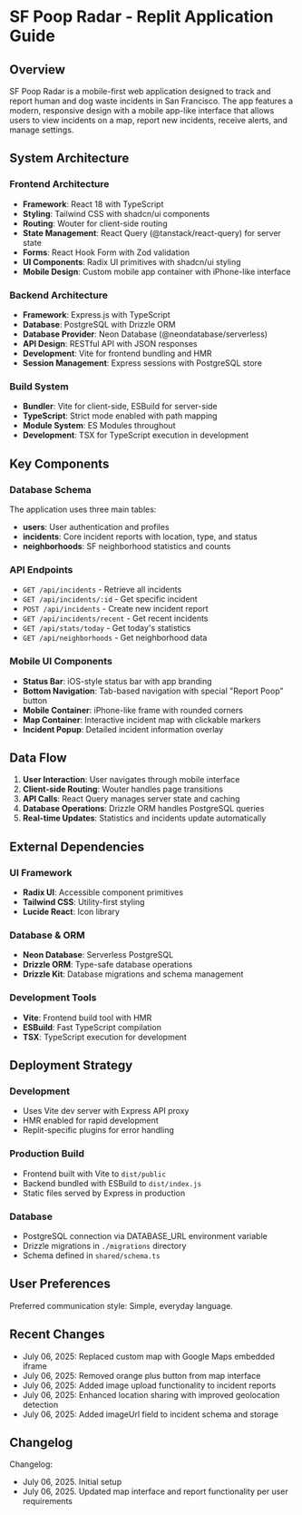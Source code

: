 # SF Poop Radar - Replit Application Guide

## Overview

SF Poop Radar is a mobile-first web application designed to track and report human and dog waste incidents in San Francisco. The app features a modern, responsive design with a mobile app-like interface that allows users to view incidents on a map, report new incidents, receive alerts, and manage settings.

## System Architecture

### Frontend Architecture
- **Framework**: React 18 with TypeScript
- **Styling**: Tailwind CSS with shadcn/ui components
- **Routing**: Wouter for client-side routing
- **State Management**: React Query (@tanstack/react-query) for server state
- **Forms**: React Hook Form with Zod validation
- **UI Components**: Radix UI primitives with shadcn/ui styling
- **Mobile Design**: Custom mobile app container with iPhone-like interface

### Backend Architecture
- **Framework**: Express.js with TypeScript
- **Database**: PostgreSQL with Drizzle ORM
- **Database Provider**: Neon Database (@neondatabase/serverless)
- **API Design**: RESTful API with JSON responses
- **Development**: Vite for frontend bundling and HMR
- **Session Management**: Express sessions with PostgreSQL store

### Build System
- **Bundler**: Vite for client-side, ESBuild for server-side
- **TypeScript**: Strict mode enabled with path mapping
- **Module System**: ES Modules throughout
- **Development**: TSX for TypeScript execution in development

## Key Components

### Database Schema
The application uses three main tables:
- **users**: User authentication and profiles
- **incidents**: Core incident reports with location, type, and status
- **neighborhoods**: SF neighborhood statistics and counts

### API Endpoints
- `GET /api/incidents` - Retrieve all incidents
- `GET /api/incidents/:id` - Get specific incident
- `POST /api/incidents` - Create new incident report
- `GET /api/incidents/recent` - Get recent incidents
- `GET /api/stats/today` - Get today's statistics
- `GET /api/neighborhoods` - Get neighborhood data

### Mobile UI Components
- **Status Bar**: iOS-style status bar with app branding
- **Bottom Navigation**: Tab-based navigation with special "Report Poop" button
- **Mobile Container**: iPhone-like frame with rounded corners
- **Map Container**: Interactive incident map with clickable markers
- **Incident Popup**: Detailed incident information overlay

## Data Flow

1. **User Interaction**: User navigates through mobile interface
2. **Client-side Routing**: Wouter handles page transitions
3. **API Calls**: React Query manages server state and caching
4. **Database Operations**: Drizzle ORM handles PostgreSQL queries
5. **Real-time Updates**: Statistics and incidents update automatically

## External Dependencies

### UI Framework
- **Radix UI**: Accessible component primitives
- **Tailwind CSS**: Utility-first styling
- **Lucide React**: Icon library

### Database & ORM
- **Neon Database**: Serverless PostgreSQL
- **Drizzle ORM**: Type-safe database operations
- **Drizzle Kit**: Database migrations and schema management

### Development Tools
- **Vite**: Frontend build tool with HMR
- **ESBuild**: Fast TypeScript compilation
- **TSX**: TypeScript execution for development

## Deployment Strategy

### Development
- Uses Vite dev server with Express API proxy
- HMR enabled for rapid development
- Replit-specific plugins for error handling

### Production Build
- Frontend built with Vite to `dist/public`
- Backend bundled with ESBuild to `dist/index.js`
- Static files served by Express in production

### Database
- PostgreSQL connection via DATABASE_URL environment variable
- Drizzle migrations in `./migrations` directory
- Schema defined in `shared/schema.ts`

## User Preferences

Preferred communication style: Simple, everyday language.

## Recent Changes

- July 06, 2025: Replaced custom map with Google Maps embedded iframe
- July 06, 2025: Removed orange plus button from map interface  
- July 06, 2025: Added image upload functionality to incident reports
- July 06, 2025: Enhanced location sharing with improved geolocation detection
- July 06, 2025: Added imageUrl field to incident schema and storage

## Changelog

Changelog:
- July 06, 2025. Initial setup
- July 06, 2025. Updated map interface and report functionality per user requirements